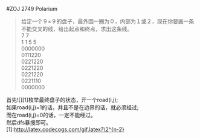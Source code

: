 #ZOJ 2749 Polarium
>给定一个９×９的盘子，最外围一圈为０，内部为１或２，现在你要画一条<br>
>不能交叉的线，给出起点和终点，求出这条线。<br>
>7 7<br>
>1 1 5 5<br>
>0000000<br>
>0111220<br>
>0221220<br>
>0221220<br>
>0221220<br>
>0221110<br>
>0000000<br>

首先![][1]枚举最终盘子的状态，开一个road(i,j);<br>
如果road(i,j)=1的话，并且不是在边界的话，就必须经过;<br>
而在road(i,j)=0的话，一定不能经过。<br>
然后dfs暴搜即可。<br>
[1]:http://latex.codecogs.com/gif.latex?\2^{n-2}



